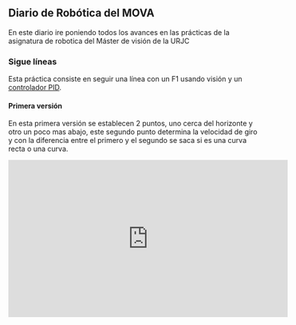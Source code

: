 ## Diario de Robótica del MOVA

En este diario ire poniendo todos los avances en las prácticas de la asignatura de robotica del Máster de visión de la URJC 

### Sigue líneas

Esta práctica consiste en seguir una línea con un F1 usando visión y un [controlador PID](https://en.wikipedia.org/wiki/PID_controller).

#### Primera versión

En esta primera versión se establecen 2 puntos, uno cerca del horizonte y otro un poco mas abajo, este segundo punto determina la velocidad de giro y con la diferencia entre el primero y el segundo se saca si es una curva recta o una curva.

<iframe width="560" height="315" src="https://www.youtube.com/embed/IjoKkfNpUN4" frameborder="0" allow="accelerometer; autoplay; encrypted-media; gyroscope; picture-in-picture" allowfullscreen></iframe>
